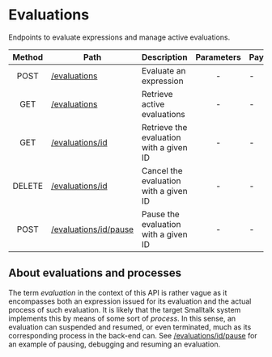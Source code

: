# Evaluations

Endpoints to evaluate expressions and manage active evaluations.

| Method | Path                                 | Description                             | Parameters | Payload |              |
| :----: | ------------------------------------ | --------------------------------------- | :--------: | ------- | ------------ |
|  POST  | [/evaluations](post.md)              | Evaluate an expression                  |     -      | -       | `expression` |
|  GET   | [/evaluations](get.md)               | Retrieve active evaluations             |     -      | -       | -            |
|  GET   | [/evaluations/id](id/get.md)         | Retrieve the evaluation with a given ID |     -      | -       | -            |
| DELETE | [/evaluations/id](id/delete.md)      | Cancel the evaluation with a given ID   |     -      | -       | -            |
|  POST  | [/evaluations/id/pause](id/pause.md) | Pause the evaluation with a given ID    |     -      | -       |

## About evaluations and processes

The term *evaluation* in the context of this API is rather vague as it encompasses both an expression issued for its evaluation and the actual process of such evaluation. It is likely that the target Smalltalk system implements this by means of some sort of *process*. In this sense, an evaluation can suspended and resumed, or even terminated, much as its corresponding process in the back-end can. See [/evaluations/id/pause](id/pause.md) for an example of pausing, debugging and resuming an evaluation.